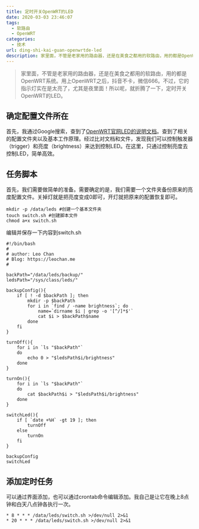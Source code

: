 ```yaml
---
title: 定时开关OpenWRT的LED
date: 2020-03-03 23:46:07
tags: 
  - 软路由
  - OpenWRT
categories:
  - 技术
url: ding-shi-kai-guan-openwrtde-led
description: 家里面，不管是老家用的路由器，还是在美食之都用的软路由，用的都是OpenWRT系统。用上OpenWRT之后，抖音不卡，微信666。不过，它的指示灯实在是太亮了，尤其是夜里面！所以呢，就折腾了一下，定时开关OpenWRT的LED。
---
```


> 家里面，不管是老家用的路由器，还是在美食之都用的软路由，用的都是OpenWRT系统。用上OpenWRT之后，抖音不卡，微信666。不过，它的指示灯实在是太亮了，尤其是夜里面！所以呢，就折腾了一下，定时开关OpenWRT的LED。
 
## 确定配置文件所在

首先，我通过Google搜索，查到了[OpenWRT官网LED的说明文档](https://openwrt.org/docs/guide-user/base-system/led_configuration)。查到了相关的配置文件夹以及基本工作原理。经过比对文档和文件，发现我们可以控制触发器（trigger）和亮度（brightness）来达到控制LED。在这里，只通过控制亮度去控制LED，简单高效。

## 任务脚本

首先，我们需要做简单的准备。需要确定的是，我们需要一个文件夹备份原来的亮度配置文件。关掉灯就是把亮度变成0即可，开灯就把原来的配置恢复即可。

```
mkdir -p /data/leds #创建一个基本文件夹
touch switch.sh #创建脚本文件
chmod a+x switch.sh
```


编辑并保存一下内容到switch.sh

```
#!/bin/bash
#
# author: Leo Chan
# Blog: https://leochan.me
#

backPath="/data/leds/backup/"
ledsPath="/sys/class/leds/"

backupConfig(){
	if [ ! -d $backPath ]; then
		mkdir -p $backPath
		for i in `find / -name brightness`; do
			name=`dirname $i | grep -o '[^/]*$'`
			cat $i > $backPath$name
		done
	fi
}

turnOff(){
	for i in `ls "$backPath"`
	do
	  	echo 0 > "$ledsPath$i/brightness"
	done
}

turnOn(){
	for i in `ls "$backPath"`
	do
	  	cat $backPath$i > "$ledsPath$i/brightness"
	done
}

switchLed(){
	if [ `date +%H` -gt 19 ]; then
		turnOff
	else
		turnOn
	fi
}

backupConfig
switchLed
```


## 添加定时任务

可以通过界面添加，也可以通过crontab命令编辑添加。我自己是让它在晚上8点钟和白天八点钟各执行一次。

```
* 8 * * * /data/leds/switch.sh >/dev/null 2>&1
* 20 * * * /data/leds/switch.sh >/dev/null 2>&1
```